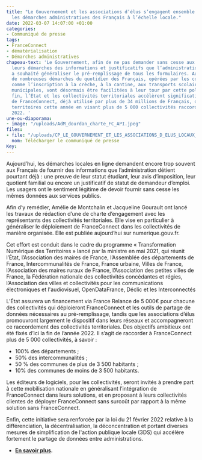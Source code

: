 ```yaml
---
title: "Le Gouvernement et les associations d’élus s’engagent ensemble pour \nsimplifier
  les démarches administratives des Français à l’échelle locale."
date: 2022-03-07 14:07:00 +01:00
categories:
- Communiqué de presse
tags:
- FranceConnect
- dématérialisation
- Démarches administratives
chapeau-text: 'Le Gouvernement, afin de ne pas demander sans cesse aux Français dans
  leurs démarches des informations et justificatifs que l’administration détient déjà,
  a souhaité généraliser le pré-remplissage de tous les formulaires. Au niveau local,
  de nombreuses démarches du quotidien des Français, opérées par les collectivités,
  comme l’inscription à la crèche, à la cantine, aux transports scolaires ou aux activités
  municipales, vont désormais être facilitées à leur tour par cette politique. A cette
  fin, l’État et les collectivités territoriales accélèrent significativement le déploiement
  de FranceConnect, déjà utilisé par plus de 34 millions de Français, dans tous les
  territoires cette année en visant plus de 5 000 collectivités raccordées d’ici fin
  2022. '
une-ou-diaporama:
- image: "/uploads/AdM_dourdan_charte_FC_API.jpeg"
files:
- file: "/uploads/CP_LE_GOUVERNEMENT_ET_LES_ASSOCIATIONS_D_ELUS_LOCAUX_S_ENGAGENT.pdf"
  nom: Télécharger le communiqué de presse
Key: 
---
```


Aujourd’hui, les démarches locales en ligne demandent encore trop souvent aux Français de fournir des informations que l’administration détient pourtant déjà : une preuve de leur statut étudiant, leur avis d’imposition, leur quotient familial ou encore un justificatif de statut de demandeur d’emploi. Les usagers ont le sentiment légitime de devoir fournir sans cesse les mêmes données aux services publics.  

Afin d’y remédier, Amélie de Montchalin et Jacqueline Gourault ont lancé les travaux de rédaction d’une de charte d’engagement avec les représentants des collectivités territoriales. Elle vise en particulier à généraliser le déploiement de FranceConnect  dans les collectivités de manière organisée. Elle est publiée aujourd’hui sur numerique.gouv.fr.

Cet effort est conduit dans le cadre du programme « Transformation Numérique des Territoires » lancé par la ministre en mai 2021, qui réunit l’État, l’Association des maires de France, l’Assemblée des départements de France, Intercommunalités de France, France urbaine, Villes de France, l’Association des maires ruraux de France, l’Association des petites villes de France, la Fédération nationale des collectivités concédantes et régies, l’Association des villes et collectivités pour les communications électroniques et l'audiovisuel, OpenDataFrance, Déclic et les Interconnectés

L’État assurera un financement via France Relance de 5 000€ pour chacune des collectivités qui déploieront FranceConnect et les outils de partage de données nécessaires au pré-remplissage, tandis que les associations d’élus promouvront largement le dispositif dans leurs réseaux et accompagneront ce raccordement des collectivités territoriales. Des objectifs ambitieux ont été fixés d’ici la fin de l’année 2022. Il s’agit de raccorder à FranceConnect plus de 5 000 collectivités, à savoir : 

* 100% des départements ;
* 50% des intercommunalités ;
* 50 % des communes de plus de 3 500 habitants ;
* 10% des communes de moins de 3 500 habitants. 

Les éditeurs de logiciels, pour les collectivités, seront invités à prendre part à cette mobilisation nationale en généralisant l’intégration de FranceConnect dans leurs solutions, et en proposant à leurs collectivités clientes de déployer FranceConnect sans surcoût par rapport à la même solution sans FranceConnect. 

Enfin, cette initiative sera renforcée par la loi du 21 février 2022 relative à la différenciation, la décentralisation, la déconcentration et portant diverses mesures de simplification de l'action publique locale (3DS) qui accélère fortement le partage de données entre administrations. 

* **[En savoir plus](https://numerique.gouv.fr/actualites/letat-et-les-collectivites-territoriales-sengagent-a-accelerer-le-deploiement-de-franceconnect-et-du-partage-de-donnees-dans-les-collectivites/).**
